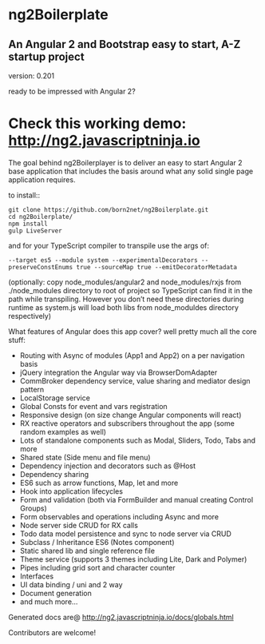 ng2Boilerplate
=====================

An Angular 2 and Bootstrap easy to start, A-Z startup project
----------------

version: 0.201

ready to be impressed with Angular 2?


Check this working demo: http://ng2.javascriptninja.io
====


The goal behind ng2Boilerplayer is to deliver an easy to start Angular 2 base application that includes the basis around what any solid single page application requires.

to install::
```
git clone https://github.com/born2net/ng2Boilerplate.git
cd ng2Boilerplate/
npm install
gulp LiveServer
```

and for your TypeScript compiler to transpile use the args of:
```
--target es5 --module system --experimentalDecorators --preserveConstEnums true --sourceMap true --emitDecoratorMetadata
```

(optionally: copy node_modules/angular2 and node_modules/rxjs from ./node_modules directory to root of project so TypeScript can find it in the path while transpiling.
 However you don’t need these directories during runtime as system.js will load both libs from node_moduldes directory respectively)

What features of Angular does this app cover? well pretty much all the core stuff:

- Routing with Async of modules (App1 and App2) on a per navigation basis
- jQuery integration the Angular way via BrowserDomAdapter
- CommBroker dependency service, value sharing and mediator design pattern
- LocalStorage service
- Global Consts for event and vars registration
- Responsive design (on size change Angular components will react) 
- RX reactive operators and subscribers throughout the app (some random examples as well)
- Lots of standalone components such as Modal, Sliders, Todo, Tabs and more
- Shared state (Side menu and file menu)
- Dependency injection and decorators such as @Host
- Dependency sharing
- ES6 such as arrow functions, Map, let and more
- Hook into application lifecycles
- Form and validation (both via FormBuilder and manual creating Control Groups)
- Form observables and operations including Async and more
- Node server side CRUD for RX calls 
- Todo data model persistence and sync to node server via CRUD
- Subclass / Inheritance ES6 (Notes component) 
- Static shared lib and single reference file
- Theme service (supports 3 themes including Lite, Dark and Polymer)
- Pipes including grid sort and character counter
- Interfaces
- UI data binding / uni and 2 way
- Document generation
- and much more...

Generated docs are@ http://ng2.javascriptninja.io/docs/globals.html


Contributors are welcome!





